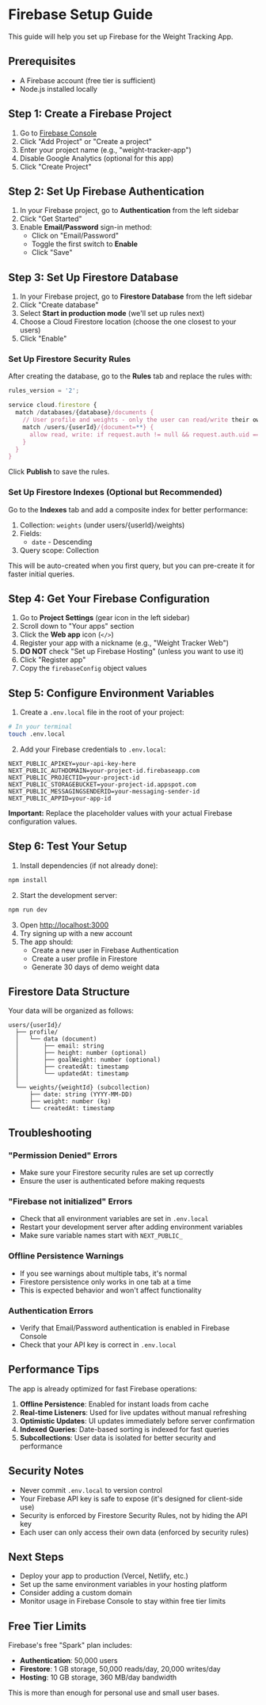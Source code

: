 # Firebase Setup Guide

This guide will help you set up Firebase for the Weight Tracking App.

## Prerequisites

- A Firebase account (free tier is sufficient)
- Node.js installed locally

## Step 1: Create a Firebase Project

1. Go to [Firebase Console](https://console.firebase.google.com/)
2. Click "Add Project" or "Create a project"
3. Enter your project name (e.g., "weight-tracker-app")
4. Disable Google Analytics (optional for this app)
5. Click "Create Project"

## Step 2: Set Up Firebase Authentication

1. In your Firebase project, go to **Authentication** from the left sidebar
2. Click "Get Started"
3. Enable **Email/Password** sign-in method:
   - Click on "Email/Password"
   - Toggle the first switch to **Enable**
   - Click "Save"

## Step 3: Set Up Firestore Database

1. In your Firebase project, go to **Firestore Database** from the left sidebar
2. Click "Create database"
3. Select **Start in production mode** (we'll set up rules next)
4. Choose a Cloud Firestore location (choose the one closest to your users)
5. Click "Enable"

### Set Up Firestore Security Rules

After creating the database, go to the **Rules** tab and replace the rules with:

```javascript
rules_version = '2';

service cloud.firestore {
  match /databases/{database}/documents {
    // User profile and weights - only the user can read/write their own data
    match /users/{userId}/{document=**} {
      allow read, write: if request.auth != null && request.auth.uid == userId;
    }
  }
}
```

Click **Publish** to save the rules.

### Set Up Firestore Indexes (Optional but Recommended)

Go to the **Indexes** tab and add a composite index for better performance:

1. Collection: `weights` (under users/{userId}/weights)
2. Fields:
   - `date` - Descending
3. Query scope: Collection

This will be auto-created when you first query, but you can pre-create it for faster initial queries.

## Step 4: Get Your Firebase Configuration

1. Go to **Project Settings** (gear icon in the left sidebar)
2. Scroll down to "Your apps" section
3. Click the **Web app** icon (`</>`)
4. Register your app with a nickname (e.g., "Weight Tracker Web")
5. **DO NOT** check "Set up Firebase Hosting" (unless you want to use it)
6. Click "Register app"
7. Copy the `firebaseConfig` object values

## Step 5: Configure Environment Variables

1. Create a `.env.local` file in the root of your project:

```bash
# In your terminal
touch .env.local
```

2. Add your Firebase credentials to `.env.local`:

```env
NEXT_PUBLIC_APIKEY=your-api-key-here
NEXT_PUBLIC_AUTHDOMAIN=your-project-id.firebaseapp.com
NEXT_PUBLIC_PROJECTID=your-project-id
NEXT_PUBLIC_STORAGEBUCKET=your-project-id.appspot.com
NEXT_PUBLIC_MESSAGINGSENDERID=your-messaging-sender-id
NEXT_PUBLIC_APPID=your-app-id
```

**Important:** Replace the placeholder values with your actual Firebase configuration values.

## Step 6: Test Your Setup

1. Install dependencies (if not already done):
```bash
npm install
```

2. Start the development server:
```bash
npm run dev
```

3. Open [http://localhost:3000](http://localhost:3000)
4. Try signing up with a new account
5. The app should:
   - Create a new user in Firebase Authentication
   - Create a user profile in Firestore
   - Generate 30 days of demo weight data

## Firestore Data Structure

Your data will be organized as follows:

```
users/{userId}/
  ├── profile/
  │   └── data (document)
  │       ├── email: string
  │       ├── height: number (optional)
  │       ├── goalWeight: number (optional)
  │       ├── createdAt: timestamp
  │       └── updatedAt: timestamp
  │
  └── weights/{weightId} (subcollection)
      ├── date: string (YYYY-MM-DD)
      ├── weight: number (kg)
      └── createdAt: timestamp
```

## Troubleshooting

### "Permission Denied" Errors
- Make sure your Firestore security rules are set up correctly
- Ensure the user is authenticated before making requests

### "Firebase not initialized" Errors
- Check that all environment variables are set in `.env.local`
- Restart your development server after adding environment variables
- Make sure variable names start with `NEXT_PUBLIC_`

### Offline Persistence Warnings
- If you see warnings about multiple tabs, it's normal
- Firestore persistence only works in one tab at a time
- This is expected behavior and won't affect functionality

### Authentication Errors
- Verify that Email/Password authentication is enabled in Firebase Console
- Check that your API key is correct in `.env.local`

## Performance Tips

The app is already optimized for fast Firebase operations:

1. **Offline Persistence**: Enabled for instant loads from cache
2. **Real-time Listeners**: Used for live updates without manual refreshing
3. **Optimistic Updates**: UI updates immediately before server confirmation
4. **Indexed Queries**: Date-based sorting is indexed for fast queries
5. **Subcollections**: User data is isolated for better security and performance

## Security Notes

- Never commit `.env.local` to version control
- Your Firebase API key is safe to expose (it's designed for client-side use)
- Security is enforced by Firestore Security Rules, not by hiding the API key
- Each user can only access their own data (enforced by security rules)

## Next Steps

- Deploy your app to production (Vercel, Netlify, etc.)
- Set up the same environment variables in your hosting platform
- Consider adding a custom domain
- Monitor usage in Firebase Console to stay within free tier limits

## Free Tier Limits

Firebase's free "Spark" plan includes:
- **Authentication**: 50,000 users
- **Firestore**: 1 GB storage, 50,000 reads/day, 20,000 writes/day
- **Hosting**: 10 GB storage, 360 MB/day bandwidth

This is more than enough for personal use and small user bases.

